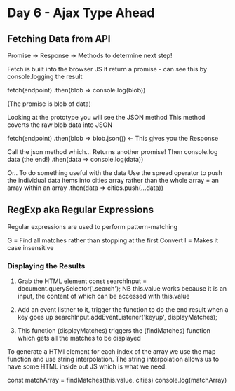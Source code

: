 # Day 6 - Ajax Type Ahead

## Fetching Data from API

Promise -> Response -> Methods to determine next step!

Fetch is built into the browser JS
It return a promise - can see this by console.logging the result

fetch(endpoint)
  .then(blob => console.log(blob))

(The promise is blob of data)

Looking at the prototype you will see the JSON method
This method coverts the raw blob data into JSON

fetch(endpoint)
  .then(blob => blob.json()) <- This gives you the Response

  Call the json method which... Returns another promise!  Then console.log data (the end!)
  .then(data => console.log(data))

  Or.. To do something useful with the data
  Use the spread operator to push the individual data items into cities array rather than the whole array = an array within an array
  .then(data => cities.push(...data))



## RegExp aka Regular Expressions

  Regular expressions are used to perform pattern-matching

  G = Find all matches rather than stopping at the first Convert
  I = Makes it case insensitive


### Displaying the Results

1. Grab the HTML element
const searchInput = document.querySelector('.search');
NB this.value works because it is an input, the content of which can be accessed with this.value

2. Add an event listner to it, trigger the function to do the end result when a key goes up
searchInput.addEventListener('keyup', displayMatches);
3. This function (displayMatches) triggers the (findMatches) function which gets all the matches to be displayed

To generate a HTMl element for each index of the array we use the map function and use string interpolation.  The string interpolation allows us to have some HTML inside out JS which is what we need.


const matchArray = findMatches(this.value, cities)
console.log(matchArray)
